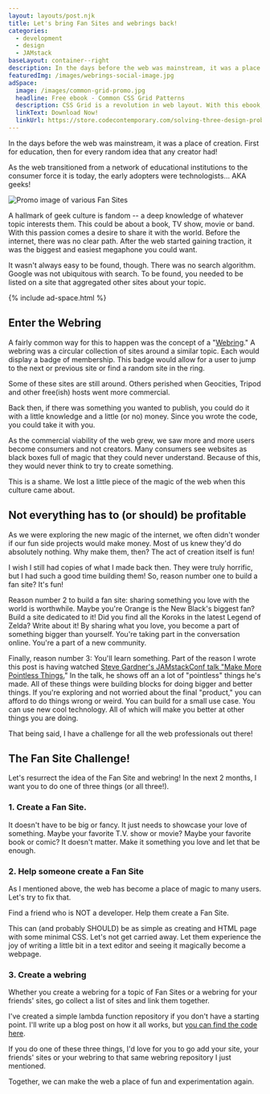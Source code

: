 ```yaml
---
layout: layouts/post.njk
title: Let's bring Fan Sites and webrings back!
categories:
  - development
  - design
  - JAMstack
baseLayout: container--right
description: In the days before the web was mainstream, it was a place of creation. First for education, then for every random idea that any creator had! As the web transitioned from a network of educational institutions to the consumer force it is today, the early adopters were technologists... AKA geeks! 
featuredImg: /images/webrings-social-image.jpg
adSpace: 
  image: /images/common-grid-promo.jpg
  headline: Free ebook - Common CSS Grid Patterns
  description: CSS Grid is a revolution in web layout. With this ebook, I cover 3 design patterns that Grid solves easier, better and more creatively to help push our designs in better directions.
  linkText: Download Now!
  linkUrl: https://store.codecontemporary.com/solving-three-design-problems-with-css-grid/buy
---
```



In the days before the web was mainstream, it was a place of creation. First for education, then for every random idea that any creator had!

As the web transitioned from a network of educational institutions to the consumer force it is today, the early adopters were technologists... AKA geeks!

![Promo image of various Fan Sites](/images/webrings-main-image.jpg)

A hallmark of geek culture is fandom -- a deep knowledge of whatever topic interests them. This could be about a book, TV show, movie or band. With this passion comes a desire to share it with the world. Before the internet, there was no clear path. After the web started gaining traction, it was the biggest and easiest megaphone you could want.

It wasn't always easy to be found, though. There was no search algorithm. Google was not ubiquitous with search. To be found, you needed to be listed on a site that aggregated other sites about your topic.

{% include ad-space.html %}

## Enter the Webring

A fairly common way for this to happen was the concept of a "[Webring](https://en.wikipedia.org/wiki/Webring)." A webring was a circular collection of sites around a similar topic. Each would display a badge of membership. This badge would allow for a user to jump to the next or previous site or find a random site in the ring.

Some of these sites are still around. Others perished when Geocities, Tripod and other free(ish) hosts went more commercial.

Back then, if there was something you wanted to publish, you could do it with a little knowledge and a little (or no) money. Since you wrote the code, you could take it with you.

As the commercial viability of the web grew, we saw more and more users become consumers and not creators. Many consumers see websites as black boxes full of magic that they could never understand. Because of this, they would never think to try to create something.

This is a shame. We lost a little piece of the magic of the web when this culture came about.

## Not everything has to (or should) be profitable

As we were exploring the new magic of the internet, we often didn't wonder if our fun side projects would make money. Most of us knew they'd do absolutely nothing. Why make them, then? The act of creation itself is fun!

I wish I still had copies of what I made back then. They were truly horrific, but I had such a good time building them! So, reason number one to build a fan site? It's fun!

Reason number 2 to build a fan site: sharing something you love with the world is worthwhile. Maybe you're Orange is the New Black's biggest fan? Build a site dedicated to it! Did you find all the Koroks in the latest Legend of Zelda? Write about it! By sharing what you love, you become a part of something bigger than yourself. You're taking part in the conversation online. You're a part of a new community.

Finally, reason number 3: You'll learn something. Part of the reason I wrote this post is having watched [Steve Gardner's JAMstackConf talk "Make More Pointless Things.](https://www.youtube.com/watch?v=q1qSxmfMIcI)" In the talk, he shows off an a lot of "pointless" things he's made. All of these things were building blocks for doing bigger and better things. If you're exploring and not worried about the final "product," you can afford to do things wrong or weird. You can build for a small use case. You can use new cool technology. All of which will make you better at other things you are doing.

That being said, I have a challenge for all the web professionals out there!

## The Fan Site Challenge!

Let's resurrect the idea of the Fan Site and webring! In the next 2 months, I want you to do one of three things (or all three!).

### 1\. Create a Fan Site.

It doesn't have to be big or fancy. It just needs to showcase your love of something. Maybe your favorite T.V. show or movie? Maybe your favorite book or comic? It doesn't matter. Make it something you love and let that be enough.

### 2\. Help someone create a Fan Site

As I mentioned above, the web has become a place of magic to many users. Let's try to fix that.

Find a friend who is NOT a developer. Help them create a Fan Site.

This can (and probably SHOULD) be as simple as creating and HTML page with some minimal CSS. Let's not get carried away. Let them experience the joy of writing a little bit in a text editor and seeing it magically become a webpage.

### 3\. Create a webring

Whether you create a webring for a topic of Fan Sites or a webring for your friends' sites, go collect a list of sites and link them together.

I've created a simple lambda function repository if you don't have a starting point. I'll write up a blog post on how it all works, but [you can find the code here](https://github.com/brob/netlify-webring).

If you do one of these three things, I'd love for you to go add your site, your friends' sites or your webring to that same webring repository I just mentioned. 

Together, we can make the web a place of fun and experimentation again.